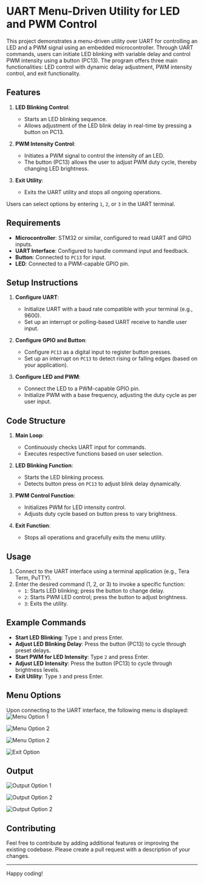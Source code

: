# UART Menu-Driven Utility for LED and PWM Control

This project demonstrates a menu-driven utility over UART for controlling an LED and a PWM signal using an embedded microcontroller. Through UART commands, users can initiate LED blinking with variable delay and control PWM intensity using a button (PC13). The program offers three main functionalities: LED control with dynamic delay adjustment, PWM intensity control, and exit functionality.

## Features

1. **LED Blinking Control**:
   - Starts an LED blinking sequence.
   - Allows adjustment of the LED blink delay in real-time by pressing a button on PC13.

2. **PWM Intensity Control**:
   - Initiates a PWM signal to control the intensity of an LED.
   - The button (PC13) allows the user to adjust PWM duty cycle, thereby changing LED brightness.

3. **Exit Utility**:
   - Exits the UART utility and stops all ongoing operations.

Users can select options by entering `1`, `2`, or `3` in the UART terminal.

## Requirements

- **Microcontroller**: STM32 or similar, configured to read UART and GPIO inputs.
- **UART Interface**: Configured to handle command input and feedback.
- **Button**: Connected to `PC13` for input.
- **LED**: Connected to a PWM-capable GPIO pin.

## Setup Instructions

1. **Configure UART**:
   - Initialize UART with a baud rate compatible with your terminal (e.g., 9600).
   - Set up an interrupt or polling-based UART receive to handle user input.

2. **Configure GPIO and Button**:
   - Configure `PC13` as a digital input to register button presses.
   - Set up an interrupt on `PC13` to detect rising or falling edges (based on your application).

3. **Configure LED and PWM**:
   - Connect the LED to a PWM-capable GPIO pin.
   - Initialize PWM with a base frequency, adjusting the duty cycle as per user input.

## Code Structure

1. **Main Loop**:
   - Continuously checks UART input for commands.
   - Executes respective functions based on user selection.

2. **LED Blinking Function**:
   - Starts the LED blinking process.
   - Detects button press on `PC13` to adjust blink delay dynamically.

3. **PWM Control Function**:
   - Initializes PWM for LED intensity control.
   - Adjusts duty cycle based on button press to vary brightness.

4. **Exit Function**:
   - Stops all operations and gracefully exits the menu utility.

## Usage

1. Connect to the UART interface using a terminal application (e.g., Tera Term, PuTTY).
2. Enter the desired command (1, 2, or 3) to invoke a specific function:
   - `1`: Starts LED blinking; press the button to change delay.
   - `2`: Starts PWM LED control; press the button to adjust brightness.
   - `3`: Exits the utility.

## Example Commands

- **Start LED Blinking**: Type `1` and press Enter.
- **Adjust LED Blinking Delay**: Press the button (PC13) to cycle through preset delays.
- **Start PWM for LED Intensity**: Type `2` and press Enter.
- **Adjust LED Intensity**: Press the button (PC13) to cycle through brightness levels.
- **Exit Utility**: Type `3` and press Enter.


## Menu Options

Upon connecting to the UART interface, the following menu is displayed:
![Menu Option 1](https://github.com/Sugamshaw/Menu-driven-utility-using-uart-Rx---embedded-c/blob/main/A_PROJECT_2/Picture/a1.png)

![Menu Option 2](https://github.com/Sugamshaw/Menu-driven-utility-using-uart-Rx---embedded-c/blob/main/A_PROJECT_2/Picture/a2.png)

![Menu Option 2](https://github.com/Sugamshaw/Menu-driven-utility-using-uart-Rx---embedded-c/blob/main/A_PROJECT_2/Picture/a3.png)

![Exit Option](https://github.com/Sugamshaw/Menu-driven-utility-using-uart-Rx---embedded-c/blob/main/A_PROJECT_2/Picture/a4.png)



## Output

![Output Option 1](https://github.com/Sugamshaw/Menu-driven-utility-using-uart-Rx---embedded-c/blob/main/A_PROJECT_2/Picture/a5.png)

![Output Option 2](https://github.com/Sugamshaw/Menu-driven-utility-using-uart-Rx---embedded-c/blob/main/A_PROJECT_2/Picture/a6.png)

![Output Option 2](https://github.com/Sugamshaw/Menu-driven-utility-using-uart-Rx---embedded-c/blob/main/A_PROJECT_2/Picture/a7.png)


## Contributing

Feel free to contribute by adding additional features or improving the existing codebase. Please create a pull request with a description of your changes.

---

Happy coding!
